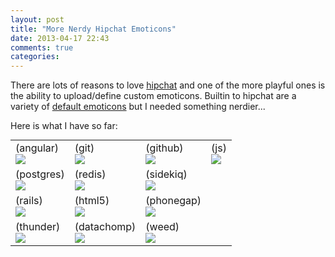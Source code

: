```yaml
---
layout: post
title: "More Nerdy Hipchat Emoticons"
date: 2013-04-17 22:43
comments: true
categories: 
---
```

There are lots of reasons to love [hipchat][1] and one of the more playful ones is the ability to upload/define custom emoticons. Builtin to hipchat are a variety of [default emoticons][2] but I needed something nerdier...

Here is what I have so far:

<div style="text-align: center;">
<table style="margin: 0px auto; table-layout: fixed; width: 650px;">
<tr>
<td>(angular)<br/><img src="http://static.datachomp.com/emoticons/angularjs.png" /></td><td>(git)<br/><img src="http://static.datachomp.com/emoticons/git.png" /></td><td>(github)<br/><img src="http://static.datachomp.com/emoticons/github.png" /></td><td>(js)<br/><img src="http://static.datachomp.com/emoticons/js.png" /></td>
</tr>
<tr>
<td>(postgres)<br/><img src="http://static.datachomp.com/emoticons/postgresql.jpeg" /></td><td>(redis)<br/><img src="http://static.datachomp.com/emoticons/redis.png" /></td><td>(sidekiq)<br/><img src="http://static.datachomp.com/emoticons/sidekiq.png" /></td><td> </td>
</tr>
<tr>
<td>(rails)<br/><img src="http://static.datachomp.com/emoticons/rails.png" /></td><td>(html5)<br/><img src="http://static.datachomp.com/emoticons/html5.png" /></td><td>(phonegap)<br/><img src="http://static.datachomp.com/emoticons/phonegap.png" /></td><td> </td>
</tr>
<tr>
<td>(thunder)<br/><img src="http://static.datachomp.com/emoticons/thunder.png" /></td><td>(datachomp)<br/><img src="http://static.datachomp.com/emoticons/datachomp.png" /></td><td>(weed)<br/><img src="http://static.datachomp.com/emoticons/weed.gif" /></td><td> </td>
</tr>
</table>
</div>

[1]: http://hipchat.com/
[2]: http://hipchat-emoticons.nyh.name/